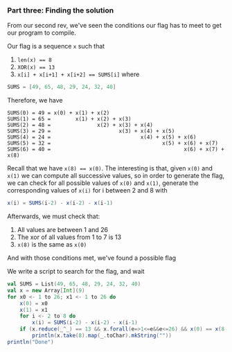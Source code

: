### Part three: Finding the solution

From our second rev, we've seen the conditions our flag has to meet to get our
program to compile.

Our flag is a sequence `x` such that
 1. `len(x) == 8`
 2. `XOR(x) == 13`
 3. `x[i] + x[i+1] + x[i+2] == SUMS[i]` where
```scala
SUMS = [49, 65, 48, 29, 24, 32, 40]
```

Therefore, we have 
```
SUMS(0) = 49 = x(0) + x(1) + x(2)
SUMS(1) = 65 =        x(1) + x(2) + x(3)
SUMS(2) = 48 =               x(2) + x(3) + x(4)
SUMS(3) = 29 =                      x(3) + x(4) + x(5)
SUMS(4) = 24 =                             x(4) + x(5) + x(6)
SUMS(5) = 32 =                                    x(5) + x(6) + x(7)
SUMS(6) = 40 =                                           x(6) + x(7) + x(8)
```

Recall that we have `x(8) == x(0)`.
The interesting is that, given `x(0)` and `x(1)` we can compute all successive 
values, so in order to generate the flag, we can check for all possible values
of `x(0)` and `x(1)`, generate the corresponding values of `x(i)` for i between
2 and 8 with
```scala
x(i) = SUMS(i-2) - x(i-2) - x(i-1)
```

Afterwards, we must check that:
 1. All values are between 1 and 26
 2. The xor of all values from 1 to 7 is 13
 3. `x(8)` is the same as `x(0)`

And with those conditions met, we've found a possible flag

We write a script to search for the flag, and wait
```scala
val SUMS = List(49, 65, 48, 29, 24, 32, 40)
val x = new Array[Int](9)
for x0 <- 1 to 26; x1 <- 1 to 26 do
    x(0) = x0
    x(1) = x1
    for i <- 2 to 8 do
        x(i) = SUMS(i-2) - x(i-2) - x(i-1)
    if (x.reduce(_^_) == 13 && x.forall(e=>1<=e&&e<=26) && x(0) == x(8))
        println(x.take(8).map(_.toChar).mkString(""))
println("Done")
```
